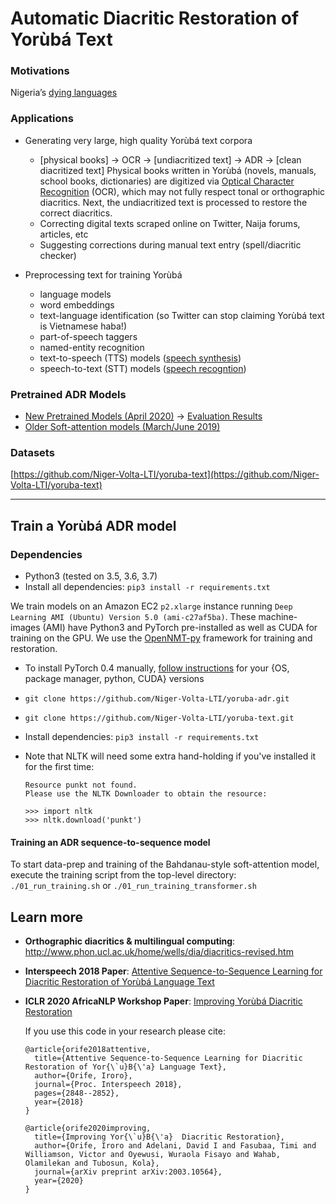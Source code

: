 # Automatic Diacritic Restoration of Yorùbá Text

### Motivations
Nigeria’s [dying languages](https://www.vanguardngr.com/2017/02/nigerias-dying-languages-warri-carry-last)

### Applications

* Generating very large, high quality Yorùbá text corpora
    * [physical books] → OCR → [undiacritized text] → ADR → [clean diacritized text]  Physical books written in Yorùbá (novels, manuals, school books, dictionaries) are digitized via [Optical Character Recognition](https://en.wikipedia.org/wiki/Optical_character_recognition) (OCR), which may not fully respect tonal or orthographic diacritics. Next, the undiacritized text is processed to restore the correct diacritics. 
    * Correcting digital texts scraped online on Twitter, Naija forums, articles, etc
    * Suggesting corrections during manual text entry (spell/diacritic checker)
    
* Preprocessing text for training Yorùbá
    * language models
    * word embeddings 
    * text-language identification (so Twitter can stop claiming Yorùbá text is Vietnamese haba!)
    * part-of-speech taggers
    * named-entity recognition
    * text-to-speech (TTS) models ([speech synthesis](https://keithito.com/LJ-Speech-Dataset/))
    * speech-to-text (STT) models ([speech recogntion](http://www.openslr.org/12/))

### Pretrained ADR Models
 * [New Pretrained Models (April 2020)](https://drive.google.com/drive/folders/1it32dyOHZWAeT7QDoTj-6qpo3b5addHT?usp=sharing) →  [Evaluation Results](https://github.com/Niger-Volta-LTI/yoruba-adr/blob/master/results/README.txt)
 * [Older Soft-attention models (March/June 2019)](https://bintray.com/ruohoruotsi/prebuilt-models/adr-models)

### Datasets
[https://github.com/Niger-Volta-LTI/yoruba-text](https://github.com/Niger-Volta-LTI/yoruba-text)

---
## Train a Yorùbá ADR model

### Dependencies
* Python3 (tested on 3.5, 3.6, 3.7)
* Install all dependencies: `pip3 install -r requirements.txt`

We train models on an Amazon EC2 `p2.xlarge` instance running `Deep Learning AMI (Ubuntu) Version 5.0 (ami-c27af5ba)`. These machine-images (AMI) have Python3 and PyTorch pre-installed as well as CUDA for training on the GPU. We use the [OpenNMT-py](https://github.com/OpenNMT/OpenNMT-py) framework for training and restoration.  

* To install PyTorch 0.4 manually, [follow instructions](https://pytorch.org/) for your {OS, package manager, python, CUDA} versions

* `git clone https://github.com/Niger-Volta-LTI/yoruba-adr.git`
* `git clone https://github.com/Niger-Volta-LTI/yoruba-text.git`

* Install dependencies: `pip3 install -r requirements.txt`
* Note that NLTK will need some extra hand-holding if you've installed it for the first time: 

	``` 
	Resource punkt not found.
  	Please use the NLTK Downloader to obtain the resource:

  	>>> import nltk
  	>>> nltk.download('punkt')
	```

#### Training an ADR sequence-to-sequence model
To start data-prep and training of the Bahdanau-style soft-attention model, execute the training script from the top-level  directory: `./01_run_training.sh` or `./01_run_training_transformer.sh`


## Learn more
* **Orthographic diacritics & multilingual computing**: http://www.phon.ucl.ac.uk/home/wells/dia/diacritics-revised.htm

* **Interspeech 2018 Paper**: [Attentive Sequence-to-Sequence Learning for Diacritic Restoration of Yorùbá Language Text](https://arxiv.org/abs/1804.00832)

* **ICLR 2020 AfricaNLP Workshop Paper**: [Improving Yorùbá Diacritic Restoration](https://arxiv.org/abs/2003.10564)


    If you use this code in your research please cite:
    ```
    @article{orife2018attentive,
      title={Attentive Sequence-to-Sequence Learning for Diacritic Restoration of Yor{\`u}B{\'a} Language Text},
      author={Orife, Iroro},
      journal={Proc. Interspeech 2018},
      pages={2848--2852},
      year={2018}
    }
    
    @article{orife2020improving,
      title={Improving Yor{\`u}B{\'a}  Diacritic Restoration},
      author={Orife, Iroro and Adelani, David I and Fasubaa, Timi and Williamson, Victor and Oyewusi, Wuraola Fisayo and Wahab, Olamilekan and Tubosun, Kola},
      journal={arXiv preprint arXiv:2003.10564},
      year={2020}
    }
    ```
